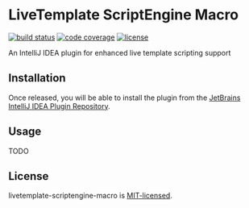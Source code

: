 # LiveTemplate ScriptEngine Macro

[![build status](https://img.shields.io/travis/jeysal/livetemplate-scriptengine-macro.svg?style=flat-square)](https://travis-ci.org/jeysal/livetemplate-scriptengine-macro)
[![code coverage](https://img.shields.io/codecov/c/github/jeysal/livetemplate-scriptengine-macro.svg?style=flat-square)](https://codecov.io/gh/jeysal/livetemplate-scriptengine-macro)
[![license](https://img.shields.io/github/license/jeysal/livetemplate-scriptengine-macro.svg?style=flat-square)](https://github.com/jeysal/livetemplate-scriptengine-macro/blob/master/LICENSE)

An IntelliJ IDEA plugin for enhanced live template scripting support

## Installation

Once released, you will be able to install the plugin from the [JetBrains IntelliJ IDEA Plugin Repository](https://plugins.jetbrains.com/).

## Usage

TODO

## License

livetemplate-scriptengine-macro is [MIT-licensed](https://github.com/jeysal/livetemplate-scriptengine-macro/blob/master/LICENSE).
